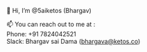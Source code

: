 👋 Hi, I’m @5aiketos (Bhargav)

📫 You can reach out to me at : \
  Phone: +91 7824042521 \
  Slack: Bhargav sai Dama (bhargava@ketos.co)
